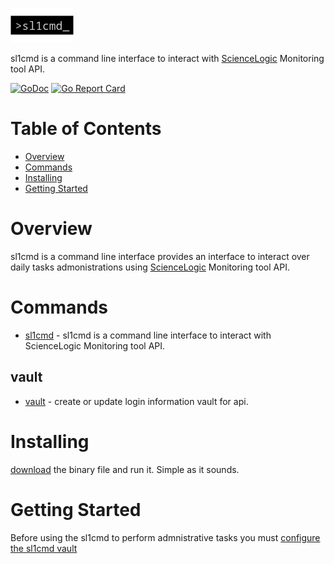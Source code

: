 ![](docs/logo/logo.png)

sl1cmd is a command line interface to interact with [ScienceLogic](https://sciencelogic.com/product/technologies/compute) Monitoring tool API.

[![GoDoc](https://godoc.org/github.com/marco-ostaska/sl1cmd?status.svg)](https://godoc.org/github.com/marco-ostaska/sl1cmd)
[![Go Report Card](https://goreportcard.com/badge/github.com/marco-ostaska/sl1cmd)](https://goreportcard.com/report/github.com/marco-ostaska/sl1cmd)

# Table of Contents

- [Overview](#overview)
- [Commands](#commands)
- [Installing](#intalling)
- [Getting Started](#getting-started)


# Overview

sl1cmd is a command line interface provides an interface to interact over daily tasks admonistrations using [ScienceLogic](https://sciencelogic.com/product/technologies/compute) Monitoring tool API.

# Commands

- [sl1cmd](docs/cmd/sl1cmd.md) - sl1cmd is a command line interface to interact with ScienceLogic Monitoring tool API.

## vault

- [vault](docs/cmd/sl1cmd_vault.md) - create or update login information vault for api.


# Installing

[download](../../releases) the binary file and run it. Simple as it sounds. 

# Getting Started

Before using the sl1cmd to perform admnistrative tasks you must [configure the sl1cmd vault](docs/cmd/sl1cmd_vault_new.md)


 

    

